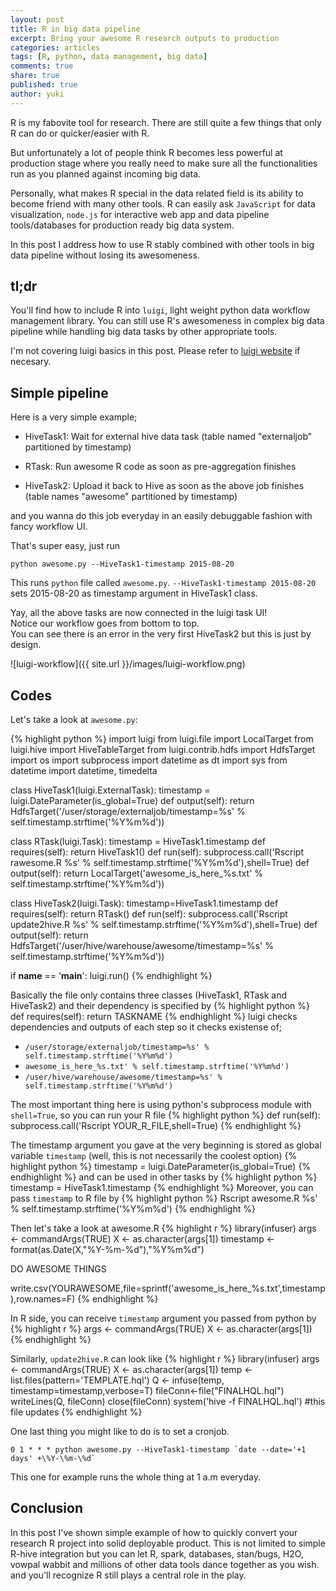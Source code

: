 ```yaml
---
layout: post
title: R in big data pipeline
excerpt: Bring your awesome R research outputs to production
categories: articles
tags: [R, python, data management, big data]
comments: true
share: true
published: true
author: yuki
---
```


<span class = "dropcap">R</span> is my fabovite tool for research. There are still quite a few things that only R can do or quicker/easier with R.

But unfortunately a lot of people think R becomes less powerful at production stage where you really need to make sure all the functionalities run as you planned against incoming big data.

Personally, what makes R special in the data related field is its ability to become friend with many other tools. R can easily ask `JavaScript` for data visualization, `node.js` for interactive web app and data pipeline tools/databases for production ready big data system.

In this post I address how to use R stably combined with other tools in big data pipeline without losing its awesomeness.

## tl;dr
You'll find how to include R into `luigi`, light weight python data workflow management library. You can still use R's awesomeness in complex big data pipeline while handling big data tasks by other appropriate tools.

I'm not covering luigi basics in this post. Please refer to [luigi website](http://luigi.readthedocs.org/en/latest/index.html) if necesary.

## Simple pipeline
Here is a very simple example;

* HiveTask1: Wait for external hive data task (table named "externaljob" partitioned by timestamp)

* RTask: Run awesome R code as soon as pre-aggregation finishes

* HiveTask2: Upload it back to Hive as soon as the above job finishes (table names "awesome" partitioned by timestamp)

and you wanna do this job everyday in an easily debuggable fashion with fancy workflow UI.

That's super easy, just run 
  
```
python awesome.py --HiveTask1-timestamp 2015-08-20
```


This runs `python` file called `awesome.py`. `--HiveTask1-timestamp 2015-08-20` sets 2015-08-20 as timestamp argument in HiveTask1 class.




Yay, all the above tasks are now connected in the luigi task UI!  
Notice our workflow goes from bottom to top.  
You can see there is an error in the very first HiveTask2 but this is just by design.

![luigi-workflow]({{ site.url }}/images/luigi-workflow.png)


## Codes
Let's take a look at `awesome.py`:  

{% highlight python %}
import luigi
from luigi.file import LocalTarget
from luigi.hive import HiveTableTarget
from luigi.contrib.hdfs import HdfsTarget
import os
import subprocess
import datetime as dt
import sys
from datetime import datetime, timedelta


class HiveTask1(luigi.ExternalTask):
    timestamp = luigi.DateParameter(is_global=True)
    def output(self):
        return HdfsTarget('/user/storage/externaljob/timestamp=%s' % self.timestamp.strftime('%Y%m%d'))

class RTask(luigi.Task):
    timestamp = HiveTask1.timestamp
    def requires(self):
        return HiveTask1()
    def run(self):
        subprocess.call('Rscript rawesome.R %s' % self.timestamp.strftime('%Y%m%d'),shell=True)
    def output(self):
        return LocalTarget('awesome_is_here_%s.txt' % self.timestamp.strftime('%Y%m%d'))

class HiveTask2(luigi.Task):
    timestamp=HiveTask1.timestamp
    def requires(self):
        return RTask()
    def run(self):
        subprocess.call('Rscript update2hive.R %s' % self.timestamp.strftime('%Y%m%d'),shell=True)
    def output(self):
        return HdfsTarget('/user/hive/warehouse/awesome/timestamp=%s' % self.timestamp.strftime('%Y%m%d'))


if __name__ == '__main__':
    luigi.run()
{% endhighlight %}


Basically the file only contains three classes (HiveTask1, RTask and HiveTask2) and their dependency is specified by
{% highlight python %}
def requires(self):
        return TASKNAME
{% endhighlight %}
luigi checks dependencies and outputs of each step so it checks existense of;

- `/user/storage/externaljob/timestamp=%s' % self.timestamp.strftime('%Y%m%d')`
- `awesome_is_here_%s.txt' % self.timestamp.strftime('%Y%m%d')`
- `/user/hive/warehouse/awesome/timestamp=%s' % self.timestamp.strftime('%Y%m%d')`

The most important thing here is using python's subprocess module with `shell=True`, so you can run your R file
{% highlight python %}
def run(self):
        subprocess.call('Rscript YOUR_R_FILE,shell=True)
{% endhighlight %}

The timestamp argument you gave at the very beginning is stored as global variable `timestamp` (well, this is not necessarily the coolest option)
{% highlight python %}
timestamp = luigi.DateParameter(is_global=True)
{% endhighlight %}
and can be used in other tasks by
{% highlight python %}
timestamp = HiveTask1.timestamp
{% endhighlight %}
Moreover, you can pass `timestamp` to R file by
{% highlight python %}
Rscript awesome.R %s' % self.timestamp.strftime('%Y%m%d')
{% endhighlight %}


Then let's take a look at awesome.R
{% highlight r %}
library(infuser)
args <- commandArgs(TRUE)
X <- as.character(args[1])
timestamp <- format(as.Date(X,"%Y-%m-%d"),"%Y%m%d")

DO AWESOME THINGS

write.csv(YOURAWESOME,file=sprintf('awesome_is_here_%s.txt',timestamp),row.names=F)
{% endhighlight %}

In R side, you can receive `timestamp` argument you passed from python by
{% highlight r %}
args <- commandArgs(TRUE)
X <- as.character(args[1])
{% endhighlight %}

Similarly, `update2hive.R` can look like
{% highlight r %}
library(infuser)
args <- commandArgs(TRUE)
X <- as.character(args[1])
temp <- list.files(pattern='TEMPLATE.hql')
Q <- infuse(temp, timestamp=timestamp,verbose=T)
fileConn<-file("FINALHQL.hql")
writeLines(Q, fileConn)
close(fileConn)
system('hive -f FINALHQL.hql')
#this file updates 
{% endhighlight %}


One last thing you might like to do is to set a cronjob.

```
0 1 * * * python awesome.py --HiveTask1-timestamp `date --date='+1 days' +\%Y-\%m-\%d`
```

This one for example runs the whole thing at 1 a.m everyday.

## Conclusion

In this post I've shown simple example of how to quickly convert your research R project into solid deployable product.
This is not limited to simple R-hive integration but you can let R, spark, databases, stan/bugs, H2O, vowpal wabbit and millions of other data tools dance together as you wish. and you'll recognize R still plays a central role in the play.
